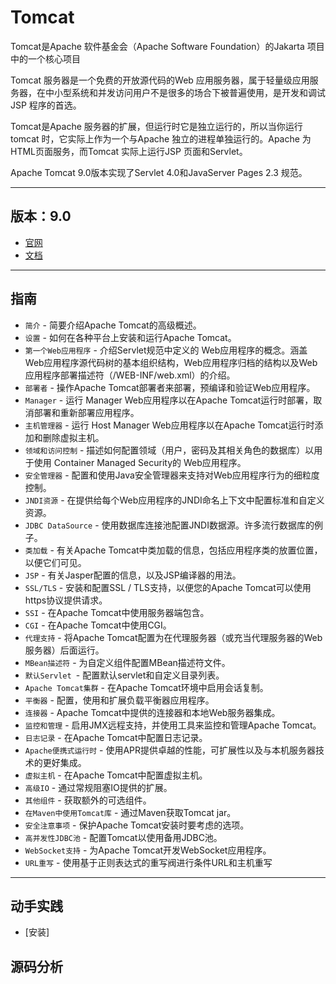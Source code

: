 #   Tomcat

Tomcat是Apache 软件基金会（Apache Software Foundation）的Jakarta 项目中的一个核心项目

Tomcat 服务器是一个免费的开放源代码的Web 应用服务器，属于轻量级应用服务器，在中小型系统和并发访问用户不是很多的场合下被普遍使用，是开发和调试JSP 程序的首选。

Tomcat是Apache 服务器的扩展，但运行时它是独立运行的，所以当你运行tomcat 时，它实际上作为一个与Apache 独立的进程单独运行的。Apache 为HTML页面服务，而Tomcat 实际上运行JSP 页面和Servlet。

Apache Tomcat 9.0版本实现了Servlet 4.0和JavaServer Pages 2.3 规范。

----

##  版本：9.0
-   [官网](http://tomcat.apache.org/)
-   [文档](https://tomcat.apache.org/tomcat-9.0-doc/index.html)

----

##  指南
-   `简介` - 简要介绍Apache Tomcat的高级概述。
-   `设置` - 如何在各种平台上安装和运行Apache Tomcat。
-   `第一个Web应用程序` - 介绍Servlet规范中定义的 Web应用程序的概念。涵盖Web应用程序源代码树的基本组织结构，Web应用程序归档的结构以及Web应用程序部署描述符（/WEB-INF/web.xml）的介绍。
-   `部署者` - 操作Apache Tomcat部署者来部署，预编译和验证Web应用程序。
-   `Manager` - 运行 Manager Web应用程序以在Apache Tomcat运行时部署，取消部署和重新部署应用程序。
-   `主机管理器` - 运行 Host Manager Web应用程序以在Apache Tomcat运行时添加和删除虚拟主机。
-   `领域和访问控制` - 描述如何配置领域（用户，密码及其相关角色的数据库）以用于使用 Container Managed Security的 Web应用程序。
-   `安全管理器` - 配置和使用Java安全管理器来支持对Web应用程序行为的细粒度控制。
-   `JNDI资源` - 在提供给每个Web应用程序的JNDI命名上下文中配置标准和自定义资源。
-   `JDBC DataSource` - 使用数据库连接池配置JNDI数据源。许多流行数据库的例子。
-   `类加载` - 有关Apache Tomcat中类加载的信息，包括应用程序类的放置位置，以便它们可见。
-   `JSP` - 有关Jasper配置的信息，以及JSP编译器的用法。
-   `SSL/TLS` - 安装和配置SSL / TLS支持，以便您的Apache Tomcat可以使用https协议提供请求。
-   `SSI` - 在Apache Tomcat中使用服务器端包含。
-   `CGI` - 在Apache Tomcat中使用CGI。
-   `代理支持` - 将Apache Tomcat配置为在代理服务器（或充当代理服务器的Web服务器）后面运行。
-   `MBean描述符` - 为自定义组件配置MBean描述符文件。
-   `默认Servlet `- 配置默认servlet和自定义目录列表。
-   `Apache Tomcat集群` - 在Apache Tomcat环境中启用会话复制。
-   `平衡器` - 配置，使用和扩展负载平衡器应用程序。
-   `连接器` - Apache Tomcat中提供的连接器和本地Web服务器集成。
-   `监控和管理` - 启用JMX远程支持，并使用工具来监控和管理Apache Tomcat。
-   `日志记录` - 在Apache Tomcat中配置日志记录。
-   `Apache便携式运行时` - 使用APR提供卓越的性能，可扩展性以及与本机服务器技术的更好集成。
-   `虚拟主机` - 在Apache Tomcat中配置虚拟主机。
-   `高级IO` - 通过常规阻塞IO提供的扩展。
-   `其他组件` - 获取额外的可选组件。
-   `在Maven中使用Tomcat库` - 通过Maven获取Tomcat jar。
-   `安全注意事项` - 保护Apache Tomcat安装时要考虑的选项。
-   `高并发性JDBC池` - 配置Tomcat以使用备用JDBC池。
-   `WebSocket支持` - 为Apache Tomcat开发WebSocket应用程序。
-   `URL重写` - 使用基于正则表达式的重写阀进行条件URL和主机重写

----


##  动手实践
-   [安装]



##  源码分析

